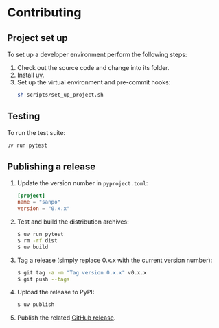 # Contributing

## Project set up

To set up a developer environment perform the following steps:

1. Check out the source code and change into its folder.
2. Install [uv](https://docs.astral.sh/uv/).
3. Set up the virtual environment and pre-commit hooks:
   ```bash
   sh scripts/set_up_project.sh
   ```

## Testing

To run the test suite:

```bash
uv run pytest
```

## Publishing a release

1. Update the version number in `pyproject.toml`:
   ```toml
   [project]
   name = "sanpo"
   version = "0.x.x"
   ```
2. Test and build the distribution archives:
   ```bash
   $ uv run pytest
   $ rm -rf dist
   $ uv build
   ```
3. Tag a release (simply replace 0.x.x with the current version number):
   ```bash
   $ git tag -a -m "Tag version 0.x.x" v0.x.x
   $ git push --tags
   ```
4. Upload the release to PyPI:
   ```bash
   $ uv publish
   ```
5. Publish the related
   [GitHub release](https://github.com/roskakori/sanpo/releases/new).
